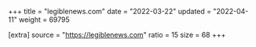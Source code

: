 +++
title = "legiblenews.com"
date = "2022-03-22"
updated = "2022-04-11"
weight = 69795

[extra]
source = "https://legiblenews.com"
ratio = 15
size = 68
+++
